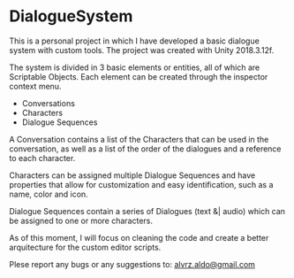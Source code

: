 # DialogueSystem

This is a personal project in which I have developed a basic dialogue system with custom tools.
The project was created with Unity 2018.3.12f.

The system is divided in 3 basic elements or entities, all of which are Scriptable Objects. Each element can be created through the inspector context menu.

  * Conversations
  * Characters
  * Dialogue Sequences
  
A Conversation contains a list of the Characters that can be used in the conversation, as well as a list of the order of the dialogues and a reference to each character.

Characters can be assigned multiple Dialogue Sequences and have properties that allow for customization and easy identification, such as a name, color and icon.

Dialogue Sequences contain a series of Dialogues (text &| audio) which can be assigned to one or more characters.

As of this moment, I will focus on cleaning the code and create a better arquitecture for the custom editor scripts.

Plese report any bugs or any suggestions to: alvrz.aldo@gmail.com
